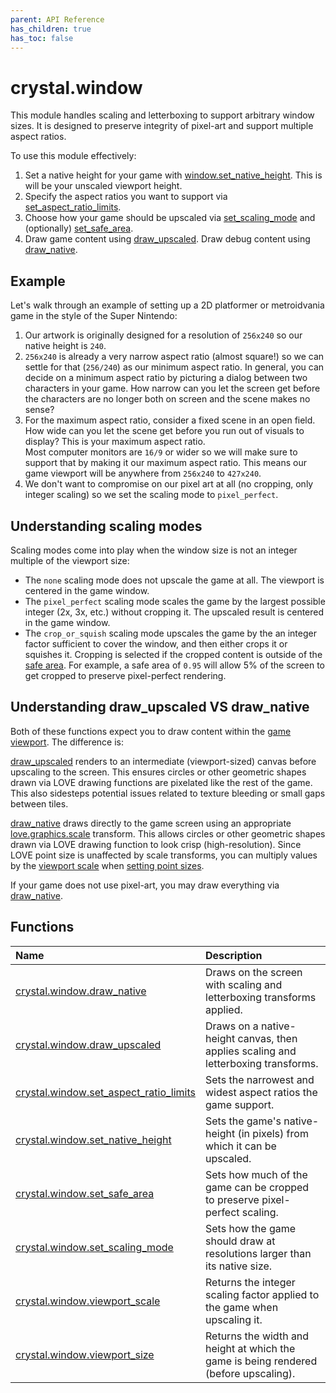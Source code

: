 ```yaml
---
parent: API Reference
has_children: true
has_toc: false
---
```


# crystal.window

This module handles scaling and letterboxing to support arbitrary window sizes. It is designed to preserve integrity of pixel-art and support multiple aspect ratios.

To use this module effectively:

1. Set a native height for your game with [window.set_native_height](set_native_height). This is will be your unscaled viewport height.
2. Specify the aspect ratios you want to support via [set_aspect_ratio_limits](set_aspect_ratio_limits).
3. Choose how your game should be upscaled via [set_scaling_mode](set_scaling_mode) and (optionally) [set_safe_area](set_safe_area).
4. Draw game content using [draw_upscaled](draw_upscaled). Draw debug content using [draw_native](draw_native).

## Example

Let's walk through an example of setting up a 2D platformer or metroidvania game in the style of the Super Nintendo:

1. Our artwork is originally designed for a resolution of `256x240` so our native height is `240`.
2. `256x240` is already a very narrow aspect ratio (almost square!) so we can settle for that (`256/240`) as our minimum aspect ratio. In general, you can decide on a minimum aspect ratio by picturing a dialog between two characters in your game. How narrow can you let the screen get before the characters are no longer both on screen and the scene makes no sense?
3. For the maximum aspect ratio, consider a fixed scene in an open field. How wide can you let the scene get before you run out of visuals to display? This is your maximum aspect ratio.  
   Most computer monitors are `16/9` or wider so we will make sure to support that by making it our maximum aspect ratio. This means our game viewport will be anywhere from `256x240` to `427x240`.
4. We don't want to compromise on our pixel art at all (no cropping, only integer scaling) so we set the scaling mode to `pixel_perfect`.

## Understanding scaling modes

Scaling modes come into play when the window size is not an integer multiple of the viewport size:

- The `none` scaling mode does not upscale the game at all. The viewport is centered in the game window.
- The `pixel_perfect` scaling mode scales the game by the largest possible integer (2x, 3x, etc.) without cropping it. The upscaled result is centered in the game window.
- The `crop_or_squish` scaling mode upscales the game by the an integer factor sufficient to cover the window, and then either crops it or squishes it. Cropping is selected if the cropped content is outside of the [safe area](set_safe_area). For example, a safe area of `0.95` will allow 5% of the screen to get cropped to preserve pixel-perfect rendering.

## Understanding draw_upscaled VS draw_native

Both of these functions expect you to draw content within the [game viewport](viewport_size). The difference is:

[draw_upscaled](draw_upscaled) renders to an intermediate (viewport-sized) canvas before upscaling to the screen. This ensures circles or other geometric shapes drawn via LOVE drawing functions are pixelated like the rest of the game. This also sidesteps potential issues related to texture bleeding or small gaps between tiles.

[draw_native](draw_native) draws directly to the game screen using an appropriate [love.graphics.scale](https://love2d.org/wiki/love.graphics.scale) transform. This allows circles or other geometric shapes drawn via LOVE drawing function to look crisp (high-resolution). Since LOVE point size is unaffected by scale transforms, you can multiply values by the [viewport scale](viewport_scale) when [setting point sizes](https://love2d.org/wiki/love.graphics.setPointSize).

If your game does not use pixel-art, you may draw everything via [draw_native](draw_native).

## Functions

| Name                                                              | Description                                                                          |
| :---------------------------------------------------------------- | :----------------------------------------------------------------------------------- |
| [crystal.window.draw_native](draw_native)                         | Draws on the screen with scaling and letterboxing transforms applied.                |
| [crystal.window.draw_upscaled](draw_upscaled)                     | Draws on a native-height canvas, then applies scaling and letterboxing transforms.   |
| [crystal.window.set_aspect_ratio_limits](set_aspect_ratio_limits) | Sets the narrowest and widest aspect ratios the game support.                        |
| [crystal.window.set_native_height](set_native_height)             | Sets the game's native-height (in pixels) from which it can be upscaled.             |
| [crystal.window.set_safe_area](set_safe_area)                     | Sets how much of the game can be cropped to preserve pixel-perfect scaling.          |
| [crystal.window.set_scaling_mode](set_scaling_mode)               | Sets how the game should draw at resolutions larger than its native size.            |
| [crystal.window.viewport_scale](viewport_scale)                   | Returns the integer scaling factor applied to the game when upscaling it.            |
| [crystal.window.viewport_size](viewport_size)                     | Returns the width and height at which the game is being rendered (before upscaling). |
